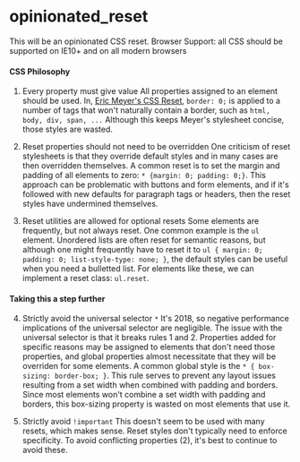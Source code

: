 # opinionated_reset
This will be an opinionated CSS reset.
Browser Support: all CSS should be supported on IE10+ and on all modern browsers

#### CSS Philosophy
1. Every property must give value
   All properties assigned to an element should be used. In, [Eric Meyer's CSS Reset](https://meyerweb.com/eric/tools/css/reset/index.html), `border: 0;` is applied to a number of tags that won't naturally contain a border, such as `html, body, div, span, ...`
   Although this keeps Meyer's stylesheet concise, those styles are wasted.

2. Reset properties should not need to be overridden
   One criticism of reset stylesheets is that they override default styles and in many cases are then overridden themselves. A common reset is to set the margin and padding of all elements to zero: `* {margin: 0; padding: 0;}`.
   This approach can be problematic with buttons and form elements, and if it's followed with new defaults for paragraph tags or headers, then the reset styles have undermined themselves.

3. Reset utilities are allowed for optional resets
   Some elements are frequently, but not always reset. One common example is the `ul` element. Unordered lists are often reset for semantic reasons, but although one might frequently have to reset it to `ul { margin: 0; padding: 0; list-style-type: none; }`, the default styles can be useful when you need a bulletted list.
   For elements like these, we can implement a reset class: `ul.reset`. 


#### Taking this a step further
4. Strictly avoid the universal selector `*`
   It's 2018, so negative performance implications of the universal selector are negligible. The issue with the universal selector is that it breaks rules 1 and 2. Properties added for specific reasons may be assigned to elements that don't need those properties, and global properties almost necessitate that they will be overriden for some elements.
   A common global style is the `* { box-sizing: border-box; }`. This rule serves to prevent any layout issues resulting from a set width when combined with padding and borders. Since most elements won't combine a set width with padding and borders, this box-sizing property is wasted on most elements that use it.

5. Strictly avoid `!important`
   This doesn't seem to be used with many resets, which makes sense. Reset styles don't typically need to enforce specificity. To avoid conflicting properties (2), it's best to continue to avoid these.
